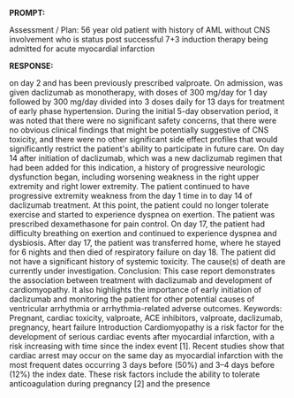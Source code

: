 **PROMPT:**

Assessment / Plan: 56 year old patient with history of AML without CNS involvement who is status post successful 7+3 induction therapy being admitted for acute myocardial infarction

**RESPONSE:**

  on day 2 and has been previously prescribed valproate. On admission, was given daclizumab as monotherapy, with doses of 300 mg/day for 1 day followed by 300 mg/day divided into 3 doses daily for 13 days for treatment of early phase hypertension. During the initial 5-day observation period, it was noted that there were no significant safety concerns, that there were no obvious clinical findings that might be potentially suggestive of CNS toxicity, and there were no other significant side effect profiles that would significantly restrict the patient's ability to participate in future care.   On day 14 after initiation of daclizumab, which was a new daclizumab regimen that had been added for this indication, a history of progressive neurologic dysfunction began, including worsening weakness in the right upper extremity and right lower extremity. The patient continued to have progressive extremity weakness from the day 1 time in to day 14 of daclizumab treatment. At this point, the patient could no longer tolerate exercise and started to experience dyspnea on exertion. The patient was prescribed dexamethasone for pain control. On day 17, the patient had difficulty breathing on exertion and continued to experience dyspnea and dysbiosis.   After day 17, the patient was transferred home, where he stayed for 6 nights and then died of respiratory failure on day 18. The patient did not have a significant history of systemic toxicity. The cause(s) of death are currently under investigation.   Conclusion:   This case report demonstrates the association between treatment with daclizumab and development of cardiomyopathy. It also highlights the importance of early initiation of daclizumab and monitoring the patient for other potential causes of ventricular arrhythmia or arrhythmia-related adverse outcomes.   Keywords: Pregnant, cardiac toxicity, valproate, ACE inhibitors, valproate, daclizumab, pregnancy, heart failure  Introduction Cardiomyopathy is a risk factor for the development of serious cardiac events after myocardial infarction, with a risk increasing with time since the index event [1]. Recent studies show that cardiac arrest may occur on the same day as myocardial infarction with the most frequent dates occurring 3 days before (50%) and 3–4 days before (12%) the index date. These risk factors include the ability to tolerate anticoagulation during pregnancy [2] and the presence